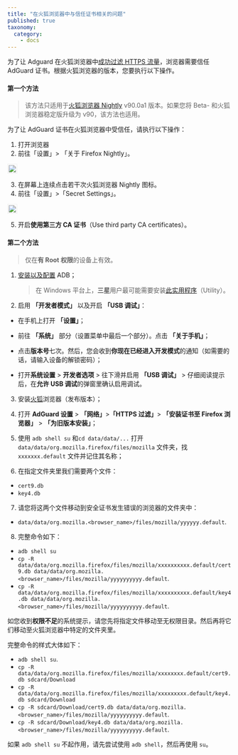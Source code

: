 ```yaml
---
title: "在火狐浏览器中与信任证书相关的问题"
published: true
taxonomy:
  category:
    - docs
---
```


为了让 Adguard 在火狐浏览器中[成功过滤 HTTPS 流量](https://kb.adguard.com/en/general/https-filtering)，浏览器需要信任 AdGuard 证书。根据火狐浏览器的版本，您要执行以下操作。

#### 第一个方法

> 该方法只适用于[火狐浏览器 Nightly](https://www.mozilla.org/firefox/channel/android/) v90.0a1 版本。如果您将 Beta- 和火狐浏览器稳定版升级为 v90，该方法也适用。

为了让 AdGuard 证书在火狐浏览器中受信任，请执行以下操作：

1. 打开浏览器
2. 前往「设置」> 「关于 Firefox Nightly」。

<img src="https://cdn.adguard.com/public/Adguard/kb/Firefox_cert/ff_nightly_about_cn.jpg" style="border: 1px solid #efefef; max-width: 350px; padding: 2px;">

3. 在屏幕上连续点击若干次火狐浏览器 Nightly 图标。
4. 前往「设置」>「Secret Settings」。

<img src="https://cdn.adguard.com/public/Adguard/kb/Firefox_cert/ff_nightly_secret.jpg" style="border: 1px solid #efefef; max-width: 350px; padding: 2px;">

5. 开启**使用第三方 CA 证书**（Use third party CA certificates）。

#### 第二个方法

> 仅在**有 Root 权限**的设备上有效。

1. [安装以及配置](https://www.xda-developers.com/install-adb-windows-macos-linux/) ADB；

   > 在 Windows 平台上，**三星**用户最可能需要安装[此实用程序](https://developer.samsung.com/mobile/android-usb-driver.html)（Utility）。

2. 启用 **「开发者模式」** 以及开启 **「USB 调试」**：

- 在手机上打开 **「设置」**；
- 前往 **「系统」** 部分（设置菜单中最后一个部分）。点击 **「关于手机」**；
- 点击**版本号**七次。然后，您会收到**你现在已经进入开发模式**的通知（如需要的话，请输入设备的解锁密码）；

- 打开**系统设置** > **开发者选项** > 往下滑并启用 **「USB 调试」** > 仔细阅读提示后，在**允许 USB 调试**的弹窗里确认启用调试。

3. 安装[火狐](https://www.mozilla.org/en-US/firefox/releases/)浏览器（发布版本）；
4. 打开 **AdGuard 设置** > **「网络」**>**「HTTPS 过滤」**> **「安装证书至 Firefox 浏览器」** > **「为旧版本安装」**；
5. 使用 `adb shell su` 和`cd data/data/...` 打开 `data/data/org.mozilla.firefox/files/mozilla` 文件夹，找 `xxxxxxx.default` 文件并记住其名称；

6. 在指定文件夹里我们需要两个文件：

- `cert9.db`
- `key4.db`

7. 请您将这两个文件移动到安全证书发生错误的浏览器的文件夹中：

- `data/data/org.mozilla.<browser_name>/files/mozilla/yyyyyy.default`.

8. 完整命令如下：

- `adb shell su`
- `cp -R data/data/org.mozilla.firefox/files/mozilla/xxxxxxxxxx.default/cert9.db data/data/org.mozilla.<browser_name>/files/mozilla/yyyyyyyyyy.default`.
- `cp -R data/data/org.mozilla.firefox/files/mozilla/xxxxxxxxxx.default/key4.db data/data/org.mozilla.<browser_name>/files/mozilla/yyyyyyyyyy.default`.

如您收到**权限不足**的系统提示，请您先将指定文件移动至无权限目录。然后再将它们移动至火狐浏览器中特定的文件夹里。

完整命令的样式大体如下：

- `adb shell su`.
- `cp -R data/data/org.mozilla.firefox/files/mozilla/xxxxxxxx.default/cert9.db sdcard/Download `
- `cp -R data/data/org.mozilla.firefox/files/mozilla/xxxxxxxxx.default/key4.db sdcard/Download `
- `cp -R sdcard/Download/cert9.db data/data/org.mozilla.<browser_name>/files/mozilla/yyyyyyyyyy.default`.
- `cp -R sdcard/Download/key4.db data/data/org.mozilla.<browser_name>/files/mozilla/yyyyyyyyyy.default`.

如果 `adb shell su` 不起作用，请先尝试使用 `adb shell`，然后再使用 `su`。
